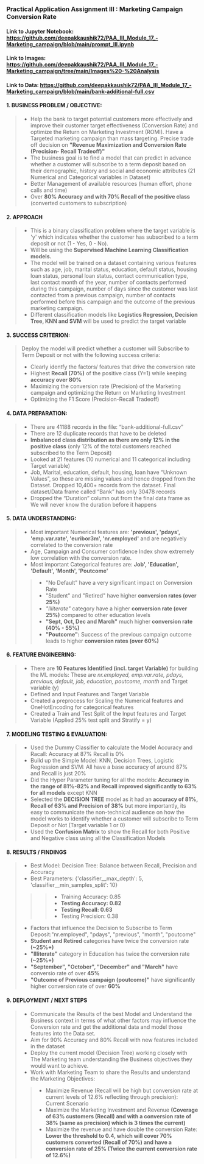 ### Practical Application Assignment III : Marketing Campaign Conversion Rate
#### Link to Jupyter Notebook: https://github.com/deepakkaushik72/PAA_III_Module_17_-Marketing_campaign/blob/main/prompt_III.ipynb
#### Link to Images: https://github.com/deepakkaushik72/PAA_III_Module_17_-Marketing_campaign/tree/main/Images%20-%20Analysis
#### Link to Data: https://github.com/deepakkaushik72/PAA_III_Module_17_-Marketing_campaign/blob/main/bank-additional-full.csv

#### 1. BUSINESS PROBLEM / OBJECTIVE:
> - Help the bank to target potential customers more effectively and improve their customer target effectiveness (Conversion Rate) and optimize the Return on Marketing Investment (ROMI). Have a Targeted marketing campaign than mass targeting. Precise trade off decision on **"Revenue Maximization and Conversion Rate (Precision- Recall Tradeoff)"**
> - The business goal is to find a model that can predict in advance whether a customer will subscribe to a term deposit based on their demographic, history and social and economic attributes (21 Numerical and Categorical variables in Dataset)
> - Better Management of available resources (human effort, phone calls and time)
> - Over **80% Accuracy and with 70% Recall of the positive class** (converted customers to subscription) 
#### 2. APPROACH
> - This is a binary classification problem where the target variable is 'y' which indicates whether the customer has subscribed to a term deposit or not (1 - Yes, 0 - No).
> - Will be using the **Supervised Machine Learning Classification models.**
> - The model will be trained on a dataset containing various features such as age, job, marital status, education, default status, housing loan status, personal loan status, contact communication type, last contact month of the year, number of contacts performed during this campaign, number of days since the customer was last contacted from a previous campaign, number of contacts performed before this campaign and the outcome of the previous marketing campaign.
> - Different classification models like **Logistics Regression, Decision Tree, KNN and SVM** will be used to predict the target variable
#### 3. SUCCESS CRITERION:
> Deploy the model will predict whether a customer will Subscribe to Term Deposit or not with the following success criteria: 
> - Clearly identfy the factors/ features that drive the conversion rate
> - Highest **Recall (70%)** of the positive class (Y=1) while keeping **accuracy over 80%**
> - Maximizing the conversion rate (Precision) of the Marketing campaign and optimizing the Return on Marketing Investment
> - Optimizing the F1 Score (Precision-Recall Tradeoff)
#### 4. DATA PREPARATION:
> - There are 41188 records in the file: “bank-additional-full.csv”
> - There are 12 duplicate records that have to be deleted
> - **Imbalanced class distribution as there are only 12% in the positive class** (only 12% of the total customers reached subscribed to the Term Deposit)
> - Looked at 21 features (10 numerical and 11 categorical including Target variable)
> - Job, Marital, education, default, housing, loan have “Unknown Values”, so these are missing values and hence dropped from the Dataset. Dropped 10,400+ records from the dataset. Final dataset/Data frame called “Bank” has only 30478 records  
> - Dropped the “Duration” column out from the final data frame as We will never know the duration before it happens
#### 5. DATA UNDERSTANDING:
> - Most important Numerical features are:  **'previous', 'pdays', 'emp.var.rate', 'euribor3m', 'nr.employed'** and are negatively correlated to the conversion rate
> - Age, Campaign and Consumer confidence Index show extremely low correlation with the conversion rate.
> - Most important Categorical features are: **Job', 'Education', 'Default', 'Month', 'Poutcome'**
>> - "No Default" have a very significant impact on Conversion Rate
>> - "Student" and "Retired" have higher **conversion rates (over 25%)**
>> - *"Illiterate"* category have a higher **conversion rate (over 25%)** compared to other education levels
>> - **"Sept, Oct, Dec and March"** much higher **conversion rate (40% - 55%)**
>> - **"Poutcome":** Success of the previous campaign outcome leads to higher 
 **conversion rates (over 60%)**
#### 6. FEATURE ENGINEERING:
> - There are **10 Features Identified (incl. target Variable)** for building the ML models: These are *nr.employed, emp.var.rate, pdays, previous, default, job, education, poutcome, month* and Target variable (y)
> - Defined and Input Features and Target Variable
> - Created a preprocess for Scaling the Numerical features and OneHotEncoding for categorical features
> - Created a Train and Test Split of the Input features and Target Variable (Applied 25% test split and Stratify = y)
#### 7. MODELING TESTING & EVALUATION:
> - Used the Dummy Classifier to calculate the Model Accuracy and Racall: Accuracy at 87% Recall is 0%
> - Build up the Simple Model: KNN, Decision Trees, Logistic Regression and SVM: All have a base accuracy of around 87% and Recall is just 20%
> - Did the Hyper Parameter tuning for all the models: **Accuracy in the range of 81%-82% and Recall improved significantly to 63% for all models** except KNN
> - Selected the **DECISION TREE** model as it had an **accuracy of 81%, Recall of 63% and Precision of 38%** but more importantly, its easy to communicate the non-technical audience on how the model works to identify whether a customer will subscribe to Term Deposit or Not (Target variable 1 or 0) 
> - Used the **Confusion Matrix** to show the Recall for both Positive and Negative class using all the Classification Models
#### 8. RESULTS / FINDINGS
> - Best Model: Decision Tree: Balance between Recall, Precision and Accuracy
> - Best Parameters: {'classifier__max_depth': 5, 'classifier__min_samples_split': 10}
>>> - Training Accuracy: 0.85
>>> -	**Testing Accuracy: 0.82**
>>> - **Testing Recall: 0.63**
>>> - Testing Precision: 0.38
> - Factors that influence the Decision to Subscribe to Term Deposit:"nr.employed", "pdays", "previous", "month", "poutcome"
> - **Student and Retired** categories have twice the conversion rate **(~25%+)**
> - **"Illiterate"** category in Education has twice the conversion rate **(~25%+)**
> - **"September", "October", "December" and "March"** have conversio rate of over **45%**
> - **"Outcome of Previous campaign (poutcome)"** have significantly higher conversion rate of over **60%**
#### 9. DEPLOYMENT / NEXT STEPS
> - Communicate the Results of the best Model and Understand the Business context in terms of what other factors may influence the Conversion rate and get the additional data and model those features into the Data set.
> - Aim for 90% Accuracy and 80% Recall with new features included in the dataset
> - Deploy the current model (Decision Tree) working closely with The Marketing team understanding the Business objectives they would want to achieve.
> - Work with Marketing Team to share the Results and understand the Marketing Objectives:
>> - Maximize Revenue (Recall will be high but conversion rate at current levels of 12.6% reflecting through precision): Current Scenario
>> - Maximize the Marketing Investment and Revenue **(Coverage of 63% customers (Recall) and with a conversion rate of 38% (same as precision) which is 3 times the current)**
>> - Maximize the revenue and have double the conversion Rate: **Lower the threshold to 0.4, which will cover 70% customers converted (Recall of 70%) and have a conversion rate of 25% (Twice the current conversion rate of 12.6%)**


